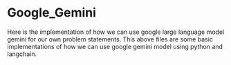 # Google_Gemini

Here is the implementation of how we can use google large language model gemini for our own problem statements.
This above files are some basic implementations of how we can use google gemini model using python and langchain.
